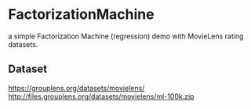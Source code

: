 # FactorizationMachine

a simple Factorization Machine (regression) demo with MovieLens rating datasets.

## Dataset

https://grouplens.org/datasets/movielens/
http://files.grouplens.org/datasets/movielens/ml-100k.zip
